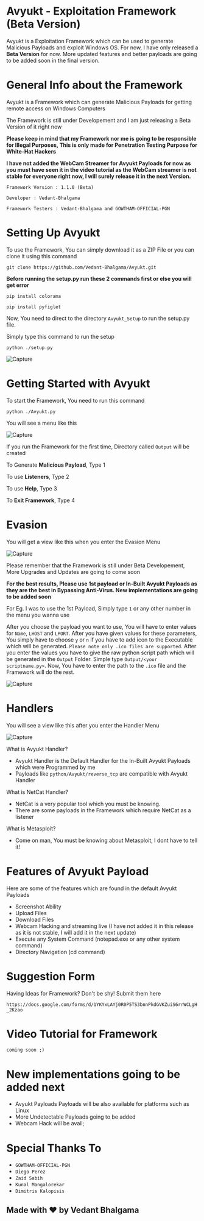 # Avyukt - Exploitation Framework (Beta Version)
Avyukt is a Exploitation Framework which can be used to generate Malicious Payloads and exploit Windows OS. For now, I have only released a **Beta Version** for now. More updated features and better payloads are going to be added soon in the final version.

# General Info about the Framework
Avyukt is a Framework which can generate Malicious Payloads for getting remote access on Windows Computers

The Framework is still under Developement and I am just releasing a Beta Version of it right now

**Please keep in mind that my Framework nor me is going to be responsible for Illegal Purposes, This is only made for Penetration Testing Purpose for White-Hat Hackers**

**I have not added the WebCam Streamer for Avyukt Payloads for now as you must have seen it in the video tutorial as the WebCam streamer is not stable for everyone right now, I will surely release it in the next Version.**

`Framework Version : 1.1.0 (Beta)`

`Developer : Vedant-Bhalgama`

`Framework Testers : Vedant-Bhalgama and GOWTHAM-OFFICIAL-PGN`

# Setting Up Avyukt
To use the Framework, You can simply download it as a ZIP File or you can clone it using this command

`git clone https://github.com/Vedant-Bhalgama/Avyukt.git`

**Before running the setup.py run these 2 commands first or else you will get error**

`pip install colorama`

`pip install pyfiglet`

Now, You need to direct to the directory `Avyukt_Setup` to run the setup.py file.

Simply type this command to run the setup

`python ./setup.py`

![Capture](https://user-images.githubusercontent.com/67494275/90950281-ad670700-e46d-11ea-8f8f-270600a620b9.PNG)

# Getting Started with Avyukt
To start the Framework, You need to run this command

`python ./Avyukt.py`

You will see a menu like this

![Capture](https://user-images.githubusercontent.com/67494275/90904157-89afac80-e3ec-11ea-8e71-e3e3db914f26.PNG)

If you run the Framework for the first time, Directory called `Output` will be created

To Generate **Malicious Payload**, Type 1

To use **Listeners**, Type 2

To use **Help**, Type 3

To **Exit Framework**, Type 4

# Evasion 
You will get a view like this when you enter the Evasion Menu

![Capture](https://user-images.githubusercontent.com/67494275/90950360-2cf4d600-e46e-11ea-9273-002bb921f4dc.PNG)

Please remember that the Framework is still under Beta Developement, More Upgrades and Updates are going to come soon

**For the best results, Please use 1st payload or In-Built Avyukt Payloads as they are the best in Bypassing Anti-Virus. New implementations are going to be added soon**

For Eg. I was to use the 1st Payload, Simply type `1` or any other number in the menu you wanna use

After you choose the payload you want to use, You will have to enter values for `Name`, `LHOST` and `LPORT`. After you have given values for these parameters, You simply have to choose `y` or `n` if you have to add icon to the Executable which will be generated. `Please note only .ico files are supported`. After you enter the values you have to give the raw python script path which will be generated in the `Output` Folder. Simple type `Output/<your scriptname.py>`. Now, You have to enter the path to the `.ico` file and the Framework will do the rest.

![Capture](https://user-images.githubusercontent.com/67494275/90959231-5a19a680-e4b7-11ea-90db-5fe2bc62ba31.PNG)

# Handlers
You will see a view like this after you enter the Handler Menu

![Capture](https://user-images.githubusercontent.com/67494275/90950451-2b77dd80-e46f-11ea-90da-de2fdee3c237.PNG)

What is Avyukt Handler?
  * Avyukt Handler is the Default Handler for the In-Built Avyukt Payloads which were Programmed by me
  * Payloads like `python/Avyukt/reverse_tcp` are compatible with Avyukt Handler
  
What is NetCat Handler?
  * NetCat is a very popular tool which you must be knowing.
  * There are some payloads in the Framework which require NetCat as a listener

What is Metasploit?
  * Come on man, You must be knowing about Metasploit, I dont have to tell it!
  
# Features of Avyukt Payload
Here are some of the features which are found in the default Avyukt Payloads
  * Screenshot Ability
  * Upload Files
  * Download Files
  * Webcam Hacking and streaming live (I have not added it in this release as it is not stable, I will add it in the next update)
  * Execute any System Command (notepad.exe or any other system command)
  * Directory Navigation (cd command)

# Suggestion Form
Having Ideas for Framework? Don't be shy! Submit them here 

`https://docs.google.com/forms/d/1YKYxLAYj0R0P5TS3bnnPkdGVKZuiS6rrWCLgH_2Kzao`

# Video Tutorial for Framework 
`coming soon ;)`

# New implementations going to be added next 
   * Avyukt Payloads Payloads will be also available for platforms such as Linux
   * More Undetectable Payloads going to be added 
   * Webcam Hack will be avail;


# Special Thanks To
   * `GOWTHAM-OFFICIAL-PGN`
   * `Diego Perez`
   * `Zaid Sabih`
   * `Kunal Mangalorekar`
   * `Dimitris Kalopisis`




## Made with ❤️ by Vedant Bhalgama ##
